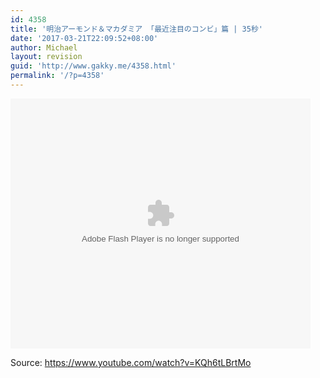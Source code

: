```yaml
---
id: 4358
title: '明治アーモンド＆マカダミア 「最近注目のコンビ」篇 | 35秒'
date: '2017-03-21T22:09:52+08:00'
author: Michael
layout: revision
guid: 'http://www.gakky.me/4358.html'
permalink: '/?p=4358'
---
```


<embed height="400" src="http://www.tudou.com/v/yquItU0aOFw/&bid=05&rpid=51229674&resourceId=51229674_05_05_99/v.swf" type="application/x-shockwave-flash" width="480"></embed>

Source: <https://www.youtube.com/watch?v=KQh6tLBrtMo>